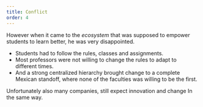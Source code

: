 ```yaml
---
title: Conflict
order: 4
---
```


However when it came to the *ecosystem* that was supposed to empower students to learn better, he was very disappointed.

* Students had to follow the rules, classes and assignments.
* Most professors were not willing to change the rules to adapt to different times.
* And a strong centralized hierarchy brought change to a complete Mexican standoff, where none of the faculties was willing to be the first.

Unfortunately also many companies, still expect innovation and change In the same way.
